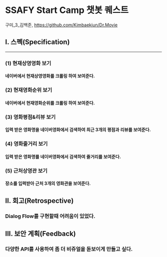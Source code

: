 SSAFY Start Camp 챗봇 퀘스트
=============
구미_3_김백준, https://github.com/Kimbaekjun/Dr.Movie


## I. 스펙(Specification)
***
### (1) 현재상영영화 보기
#### 네이버에서 현재상영영화를 크롤링 하여 보여준다.
### (2) 현재영화순위 보기
#### 네이버에서 현재영화순위를 크롤링 하여 보여준다.
### (3) 영화평점&리뷰 보기
#### 입력 받은 영화명을 네이버영화에서 검색하여 최근 3개의 평점과 리뷰를 보여준다.
### (4) 영화줄거리 보기
#### 입력 받은 영화명를 네이버영화에서 검색하여 줄거리를 보여준다.
### (5) 근처상영관 보기
#### 장소를 입력받아 근처 3개의 영화관을 보여준다.


## II. 회고(Retrospective)
### Dialog Flow를 구현할때 어려움이 있었다.

## III. 보안 계획(Feedback)
### 다양한 API를 사용하여 좀 더 비쥬얼을 돋보이게 만들고 싶다.
